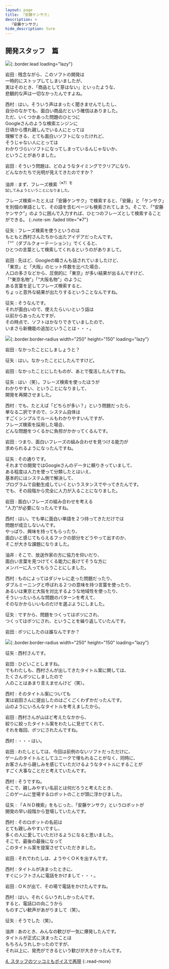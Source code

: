 ```yaml
---
layout: page
title: 『安藤ケンサク』
description: >
  『安藤ケンサク』
hide_description: ture
---
```


## 開発スタッフ　篇

![](/interviews/jp/wii/rk3j/vol2/img/mainvisual3.jpg){:.border.lead loading="lazy"}

岩田
: 残念ながら、このソフトの開発は<br>一時的にストップしてしまいましたが、<br>実はそのとき、「商品として芽はない」といったような、<br>悲観的な声は一切なかったんですよね。

西村
: はい。そういう声はまったく聞きませんでしたし、<br>自分のなかでも、面白い商品だという確信はありました。<br>ただ、いくつかあった問題のひとつに<br>Googleさんのような検索エンジンに<br>日頃から慣れ親しんでいる人にとっては<br>理解できる、とても面白いソフトになったけれど、<br>そうじゃない人にとっては<br>わかりづらいソフトになってしまっているんじゃないか、<br>ということがありました。

岩田
: そういう問題は、どのようなタイミングでクリアになり、<br>どんなかたちで光明が見えてきたのですか？

油井
: まず、フレーズ検索<SUP>（※7）を<br>試してみようということになりました。

フレーズ検索＝たとえば「安藤ケンサク」で検索すると、「安藤」と「ケンサク」を別個の単語として、その語を含むページも検索されてしまう。そこで、「“安藤ケンサク”」のように囲んで入力すれば、ひとつのフレーズとして検索することができる。
{:.note-sm .faded title="※7"}

征矢
: フレーズ検索を使うというのは<br>もともと西村さんたちから出たアイデアだったんです。<br>「“”（ダブルクォーテーション）」でくくると、<br>ひとつの言葉として検索してくれるというのがありまして。

岩田
: 先ほど、Googleの韓さんも話されていましたけど、<br>「東京」と「大阪」のヒット件数を比べた場合、<br>人口の多さなどから、圧倒的に「東京」が多い結果が出るんですけど、<br>「“東京名物”」「“大阪名物”」のように<br>ある言葉を足してフレーズ検索すると、<br>ちょっと意外な結果が出たりするということなんですね。

征矢
: そうなんです。<br>それが面白いので、使えたらいいという話は<br>以前からあったんですが、<br>その時点で、ソフトはかなりできていましたので、<br>いまさら新機能の追加ということは・・・。

![](/interviews/jp/wii/rk3j/vol2/img/photo16.jpg){:.border.border-radius width="250" height="150" loading="lazy"}

岩田
: なかったことにしましょうと？

征矢
: はい。なかったことにしたんですけど。

岩田
: なかったことにしたものが、あとで復活したんですね。

征矢
: はい（笑）。フレーズ検索を使ったほうが<br>わかりやすい、ということになりまして、<br>開発を再開させました。

西村
: でも、たとえば「どちらが多い？」という問題だったら、<br>単なる二択ですので、システム自体は<br>すごくシンプルでルールもわかりやすいんですが、<br>フレーズ検索を採用した場合、<br>どんな問題をつくるかに負担がかかってくるんです。

岩田
: つまり、面白いフレーズの組み合わせを見つける能力が<br>求められるようになったんですね。

征矢
: その通りです。<br>それまでの開発ではGoogleさんのデータに頼りきっていまして、<br>ある程度は人力を使って分類したとはいえ、<br>基本的にはシステム側で解決して、<br>プログラムで自動生成していくというスタンスでやってきたんです。<br>でも、その段階から完全に人力が入ることになりました。

岩田
: 面白いフレーズの組み合わせを考える<br>“人力”が必要になったんですね。

西村
: はい。でも単に面白い単語を２つ持ってきただけでは<br>問題が成立しないんです。<br>やっぱり、興味を持ってもらったり、<br>面白いと感じてもらえるフックの部分をどうやって出すのか、<br>そこが大きな課題になりました。

油井
: そこで、放送作家の方に協力を仰いだり、<br>面白い言葉を見つけてくる能力に長けてそうな方に<br>メンバーに入ってもらうことにしました。

西村
: ものによってはダジャレに走った問題だったり、<br>ダブルミーニングと呼ばれる２つの意味を持つ言葉を使ったり、<br>あるいは東京と大阪を対比するような地域性を使ったり、<br>そういったいろんな問題のパターンを考えて、<br>そのなかからいいものだけを選ぶようにしました。

征矢
: ですから、問題をつくってはボツにされ、<br>つくってはボツにされ、ということを繰り返していたんです。

岩田
: ボツにしたのは誰なんですか？

![](/interviews/jp/wii/rk3j/vol2/img/photo17.jpg){:.border.border-radius width="250" height="150" loading="lazy"}

征矢
: 西村さんです。

岩田
: ひどいことしますね。<br>でもわたしも、西村さんが出してきたタイトル案に関しては、<br>たくさんボツにしましたので<br>人のことはあまり言えませんけど（笑）。

西村
: そのタイトル案についても<br>実は岩田さんに提出したのはごくごくわずかだったんです。<br>山のようにいろんなタイトルを考えましたから。

岩田
: 西村さんが山ほど考えたなかから、<br>絞りに絞ったタイトル案をわたしに見せてくれて、<br>それを毎回、ボツにされたんですね。

西村
: ・・・はい。

岩田
: わたしとしては、今回は前例のないソフトだっただけに、<br>ゲームのタイトルとしてユニークで埋もれることがなく、同時に、<br>お客さんから親しみを感じていただけるようなタイトルにすることが<br>すごく大事なことだと考えていたんです。

西村
: そうですね。<br>そこで、親しみやすい名前とは何だろうと考えたとき、<br>このゲームに登場するロボットのことが頭に浮かびました。

征矢
: 「ＡＮＤ検索」をもじった、「安藤ケンサク」というロボットが<br>開発の早い段階から登場していたんです。

西村
: そのロボットの名前は<br>とても親しみやすいですし、<br>多くの人に愛していただけるようになると思いました。<br>そこで、最後の最後になって<br>このタイトル案を提案させていただきました。

岩田
: それでわたしは、ようやくＯＫを出すんです。

西村
: タイトルが決まったときに、<br>すぐにシフトさんに電話をかけまして・・・。

岩田
: ＯＫが出て、その場で電話をかけたんですね。

西村
: はい。それくらいうれしかったんです。<br>すると、電話口の向こうから<br>ものすごい歓声があがりまして（笑）。

征矢
: そうでした（笑）。

油井
: あのとき、みんなの歓びが一気に爆発したんです。<br>タイトルが正式に決まったことは<br>もちろんうれしかったのですが、<br>それ以上に、発売ができるという歓びが大きかったんです。

[4. スタッフのツッコミもボイスで再現](4.md)
{:.read-more}

